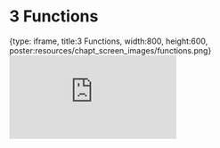 # 3 Functions
 
{type: iframe, title:3 Functions, width:800, height:600, poster:resources/chapt_screen_images/functions.png}
![](https://datatrail-jhu.github.io/12_package/no_toc/functions.html)
 

 
